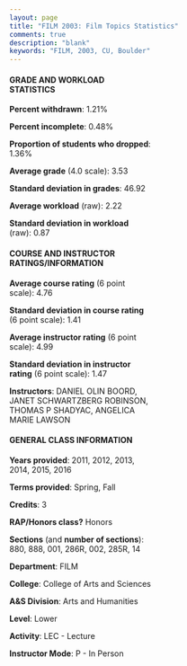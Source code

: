 ```yaml
---
layout: page
title: "FILM 2003: Film Topics Statistics"
comments: true
description: "blank"
keywords: "FILM, 2003, CU, Boulder"
--- 
```

<head>
<script src="https://ajax.googleapis.com/ajax/libs/jquery/2.1.3/jquery.min.js"></script>
<script src="https://dl.dropboxusercontent.com/s/pc42nxpaw1ea4o9/highcharts.js?dl=0"></script>
<!-- <script src="../assets/js/highcharts.js"></script> -->
<style type="text/css">@font-face {
	font-family: "Bebas Neue";
	src: url(https://www.filehosting.org/file/details/544349/BebasNeue%20Regular.otf) format("opentype");
	}
	h1.Bebas { 
		font-family: "Bebas Neue", Verdana, Tahoma;
	}
</style>
</head>
<body>
	<div id="container" style="float: right; width: 45%; height: 88%; margin-left: 2.5%; margin-right: 2.5%;"></div>
	<script language="JavaScript">
		$(document).ready(function() {
		var chart = {type: 'column'};
		var title = {text: 'Grade Distribution'};
		var xAxis = {categories: ['A','B','C','D','F'],crosshair: true};
		var yAxis = {min: 0,title: {text: 'Percentage'}};
		var tooltip = {headerFormat: '<center><b><span style="font-size:20px">{point.key}</span></b></center>',
		               pointFormat: '<td style="padding:0"><b>{point.y:.1f}%</b></td>',
		               footerFormat: '</table>',shared: true,useHTML: true};
		var plotOptions = {column: {pointPadding: 0.0,borderWidth: 0}};  
		var credits = {enabled: false};var series= [{name: 'Percent',data: [70.05,19.82,6.91,1.38,1.84,]}];
		var json = {};
		json.chart = chart;
		json.title = title;
		json.tooltip = tooltip;
		json.xAxis = xAxis;
		json.yAxis = yAxis;  
		json.series = series;
		json.plotOptions = plotOptions;  
		json.credits = credits;
		$('#container').highcharts(json);
	});
	</script>
</body>
			   
#### GRADE AND WORKLOAD STATISTICS

**Percent withdrawn**: 1.21%

**Percent incomplete**: 0.48%

**Proportion of students who dropped**: 1.36%

**Average grade** (4.0 scale): 3.53

**Standard deviation in grades**: 46.92

**Average workload** (raw): 2.22

**Standard deviation in workload** (raw): 0.87

#### COURSE AND INSTRUCTOR RATINGS/INFORMATION

**Average course rating** (6 point scale): 4.76

**Standard deviation in course rating** (6 point scale): 1.41

**Average instructor rating** (6 point scale): 4.99

**Standard deviation in instructor rating** (6 point scale): 1.47

**Instructors**: DANIEL OLIN BOORD, JANET SCHWARTZBERG ROBINSON, THOMAS P SHADYAC, ANGELICA MARIE LAWSON

#### GENERAL CLASS INFORMATION

**Years provided**: 2011, 2012, 2013, 2014, 2015, 2016

**Terms provided**: Spring, Fall

**Credits**: 3

**RAP/Honors class?** Honors

**Sections** (and **number of sections**): 880, 888, 001, 286R, 002, 285R, 14

**Department**: FILM

**College**: College of Arts and Sciences

**A&S Division**: Arts and Humanities

**Level**: Lower

**Activity**: LEC - Lecture

**Instructor Mode**: P  - In Person